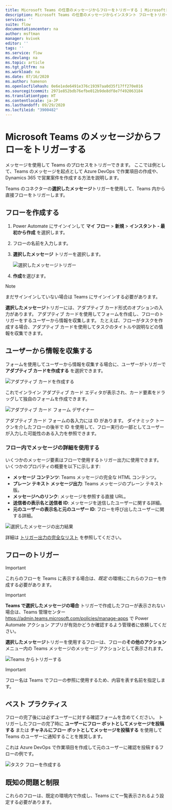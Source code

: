 ```yaml
---
title: Microsoft Teams の任意のメッセージからフローをトリガーする | Microsoftドキュメント
description: Microsoft Teams の任意のメッセージからインスタント フローをトリガーする方法
services: ''
suite: flow
documentationcenter: na
author: msftman
manager: kvivek
editor: ''
tags: ''
ms.service: flow
ms.devlang: na
ms.topic: article
ms.tgt_pltfrm: na
ms.workload: na
ms.date: 07/16/2020
ms.author: hamenon
ms.openlocfilehash: 0e6e1ede6491e376c19397aa0d35f17ff270e016
ms.sourcegitcommit: 2971e852bdb76efbe012b9de8df8e7f492063184
ms.translationtype: HT
ms.contentlocale: ja-JP
ms.lasthandoff: 09/29/2020
ms.locfileid: "3900482"
---
```

# <a name="trigger-a-flow-from-any-message-in-microsoft-teams"></a>Microsoft Teams のメッセージからフローをトリガーする

メッセージを使用して Teams のプロセスをトリガーできます。 ここでは例として、Teams のメッセージを起点として Azure DevOps で作業項目の作成や、Dynamics 365 で営業案件を作成する方法を説明します。 

Teams のコネクターの**選択したメッセージ**トリガーを使用して、Teams 内から直接フローをトリガーします。

## <a name="create-the-flow"></a>フローを作成する

1. Power Automate にサインインして **マイ フロー** > **新規** > **インスタント - 最初から作成** を選択します。
1. フローの名前を入力します。
1. **選択したメッセージ** トリガーを選択します。

   ![選択したメッセージトリガー](media/trigger-flow-teams-message/trigger-for-a-selected-message.png)

1. **作成**を選びます。

>[!NOTE]
>まだサインインしていない場合は Teams にサインインする必要があります。

**選択したメッセージ**トリガーには、アダプティブ カード形式のオプションの入力があります。 アダプティブ カードを使用してフォームを作成し、フローのトリガーをするユーザーから情報を収集します。 たとえば、フローがタスクを作成する場合、アダプティブ カードを使用してタスクのタイトルや説明などの情報を収集できます。

## <a name="collect-information-from-the-user"></a>ユーザーから情報を収集する

フォームを使用してユーザーから情報を収集する場合に、ユーザーがトリガーで **アダプティブ カードを作成する** を選択できます。

![アダプティブ カードを作成する](media/trigger-flow-teams-message/create-adaptive-card.png)

これでインライン アダプティブ カード エディタが表示され、カード要素をドラッグして独自のフォームを作成できます。

![アダプティブ カード フォーム デザイナー](media/trigger-flow-teams-message/ac-card-designer.png)

アダプティブ カード フォームの各入力には ID があります。 ダイナミック トークンを介したフローの後半で ID を使用して、フロー実行の一部としてユーザーが入力した可能性のある入力を参照できます。

### <a name="use-the-message-details-within-the-flow"></a>フロー内でメッセージの詳細を使用する

いくつかのメッセージ要素はフローで使用するトリガー出力に使用できます。 いくつかのプロパティの概要を以下に示します:

* **メッセージ コンテンツ**: Teams メッセージの完全な HTML コンテンツ。
* **プレーン テキスト メッセージ出力**: Teams メッセージのプレーン テキスト版。
* **メッセージへのリンク**: メッセージを参照する直接 URL。
* **送信者の表示名と送信者 ID**: メッセージを送信したユーザーに関する詳細。
* **元のユーザーの表示名と元のユーザー ID**: フローを呼び出したユーザーに関する詳細。

![選択したメッセージの出力結果](media/trigger-flow-teams-message/dynamic-outputs.png)

詳細は [トリガー出力の完全なリスト](https://docs.microsoft.com/connectors/teams/) を参照してください。

## <a name="trigger-the-flow"></a>フローのトリガー

>[!IMPORTANT]
>これらのフローを Teams に表示する場合は、*既定* の環境にこれらのフローを作成する必要があります。

>[!IMPORTANT]
>**Teams で選択したメッセージの場合** トリガーで作成したフローが表示されない場合は、Teams 管理センター https://admin.teams.microsoft.com/policies/manage-apps で Power Automate アクション アプリが有効かどうか確認するよう管理者に依頼してください。 

**選択したメッセージ**トリガーを使用するフローは、フローの**その他のアクション**メニュー内の Teams メッセージのメッセージ アクションとして表示されます。<!--note from editor: I assume Joni Sherman, Isaiah Langer, and Megan Bowen are names from sample data?-->

![Teams からトリガーする](media/trigger-flow-teams-message/more-actions-menu.png)

>[!IMPORTANT]
>フロー名は Teams でフローの参照に使用するため、内容を表す名前を指定します。

## <a name="best-practices"></a>ベスト プラクティス

フローの完了後には必ずユーザーに対する確認フォームを含めてください。 トリガーしたフローの完了時に **ユーザーにフロー ボットとしてメッセージを投稿する** または **チャネルにフロー ボットとしてメッセージを投稿する** を使用して Teams のユーザーに通知することを推奨します。

これは Azure DevOps で作業項目を作成して元のユーザーに確認を投稿するフローの例です。<!--note from editor: This image needs more detailed alt text to describe what's going on. It probably will take more than 150 characters, so this might be a good place to use the new image extension.-->

![タスク フローを作成する](media/trigger-flow-teams-message/complete-flow.png)

## <a name="known-issues-and-limitations"></a>既知の問題と制限

これらのフローは、既定の環境内で作成し、Teams にて一覧表示されるよう設定する必要があります。
